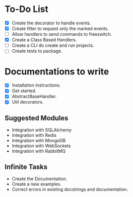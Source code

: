 # To-Do List
- [X] Create the decorator to handle events.
- [X] Create filter to request only the marked events.
- [ ] Allow handlers to send commands to freeswitch.
- [X] Create a Class Based Handlers.
- [ ] Create a CLI do create and run projects.
- [ ] Create tests to package.

# Documentations to write
- [X] Installation Instructions.
- [X] Get started.
- [X] AbstractBaseHandler.
- [X] Util decorators.

## Suggested Modules
- Integration with SQLAlchemy
- Integration with Redis
- Integration with MongoDB
- Integration with WebSockets
- Integration with RabbitMQ

## Infinite Tasks
- Create the Documentation.
- Create a new examples.
- Correct errors in existing docstrings and documentation.
